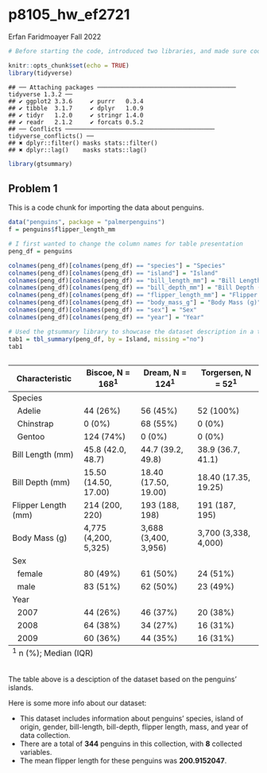 p8105_hw_ef2721
================
Erfan Faridmoayer
Fall 2022

``` r
# Before starting the code, introduced two libraries, and made sure code chuncks are visible.

knitr::opts_chunk$set(echo = TRUE)
library(tidyverse)
```

    ## ── Attaching packages ─────────────────────────────────────── tidyverse 1.3.2 ──
    ## ✔ ggplot2 3.3.6     ✔ purrr   0.3.4
    ## ✔ tibble  3.1.7     ✔ dplyr   1.0.9
    ## ✔ tidyr   1.2.0     ✔ stringr 1.4.0
    ## ✔ readr   2.1.2     ✔ forcats 0.5.2
    ## ── Conflicts ────────────────────────────────────────── tidyverse_conflicts() ──
    ## ✖ dplyr::filter() masks stats::filter()
    ## ✖ dplyr::lag()    masks stats::lag()

``` r
library(gtsummary)
```

## Problem 1

This is a code chunk for importing the data about penguins.

``` r
data("penguins", package = "palmerpenguins")
f = penguins$flipper_length_mm
```

``` r
# I first wanted to change the column names for table presentation
peng_df = penguins

colnames(peng_df)[colnames(peng_df) == "species"] = "Species"
colnames(peng_df)[colnames(peng_df) == "island"] = "Island"
colnames(peng_df)[colnames(peng_df) == "bill_length_mm"] = "Bill Length (mm)"
colnames(peng_df)[colnames(peng_df) == "bill_depth_mm"] = "Bill Depth (mm)"
colnames(peng_df)[colnames(peng_df) == "flipper_length_mm"] = "Flipper Length (mm)"
colnames(peng_df)[colnames(peng_df) == "body_mass_g"] = "Body Mass (g)"
colnames(peng_df)[colnames(peng_df) == "sex"] = "Sex"
colnames(peng_df)[colnames(peng_df) == "year"] = "Year"

# Used the gtsummary library to showcase the dataset description in a table, with statistical variables
tab1 = tbl_summary(peng_df, by = Island, missing ="no")
tab1
```

<div id="vuhrwuhvhb" style="overflow-x:auto;overflow-y:auto;width:auto;height:auto;">
<style>html {
  font-family: -apple-system, BlinkMacSystemFont, 'Segoe UI', Roboto, Oxygen, Ubuntu, Cantarell, 'Helvetica Neue', 'Fira Sans', 'Droid Sans', Arial, sans-serif;
}

#vuhrwuhvhb .gt_table {
  display: table;
  border-collapse: collapse;
  margin-left: auto;
  margin-right: auto;
  color: #333333;
  font-size: 16px;
  font-weight: normal;
  font-style: normal;
  background-color: #FFFFFF;
  width: auto;
  border-top-style: solid;
  border-top-width: 2px;
  border-top-color: #A8A8A8;
  border-right-style: none;
  border-right-width: 2px;
  border-right-color: #D3D3D3;
  border-bottom-style: solid;
  border-bottom-width: 2px;
  border-bottom-color: #A8A8A8;
  border-left-style: none;
  border-left-width: 2px;
  border-left-color: #D3D3D3;
}

#vuhrwuhvhb .gt_heading {
  background-color: #FFFFFF;
  text-align: center;
  border-bottom-color: #FFFFFF;
  border-left-style: none;
  border-left-width: 1px;
  border-left-color: #D3D3D3;
  border-right-style: none;
  border-right-width: 1px;
  border-right-color: #D3D3D3;
}

#vuhrwuhvhb .gt_title {
  color: #333333;
  font-size: 125%;
  font-weight: initial;
  padding-top: 4px;
  padding-bottom: 4px;
  padding-left: 5px;
  padding-right: 5px;
  border-bottom-color: #FFFFFF;
  border-bottom-width: 0;
}

#vuhrwuhvhb .gt_subtitle {
  color: #333333;
  font-size: 85%;
  font-weight: initial;
  padding-top: 0;
  padding-bottom: 6px;
  padding-left: 5px;
  padding-right: 5px;
  border-top-color: #FFFFFF;
  border-top-width: 0;
}

#vuhrwuhvhb .gt_bottom_border {
  border-bottom-style: solid;
  border-bottom-width: 2px;
  border-bottom-color: #D3D3D3;
}

#vuhrwuhvhb .gt_col_headings {
  border-top-style: solid;
  border-top-width: 2px;
  border-top-color: #D3D3D3;
  border-bottom-style: solid;
  border-bottom-width: 2px;
  border-bottom-color: #D3D3D3;
  border-left-style: none;
  border-left-width: 1px;
  border-left-color: #D3D3D3;
  border-right-style: none;
  border-right-width: 1px;
  border-right-color: #D3D3D3;
}

#vuhrwuhvhb .gt_col_heading {
  color: #333333;
  background-color: #FFFFFF;
  font-size: 100%;
  font-weight: normal;
  text-transform: inherit;
  border-left-style: none;
  border-left-width: 1px;
  border-left-color: #D3D3D3;
  border-right-style: none;
  border-right-width: 1px;
  border-right-color: #D3D3D3;
  vertical-align: bottom;
  padding-top: 5px;
  padding-bottom: 6px;
  padding-left: 5px;
  padding-right: 5px;
  overflow-x: hidden;
}

#vuhrwuhvhb .gt_column_spanner_outer {
  color: #333333;
  background-color: #FFFFFF;
  font-size: 100%;
  font-weight: normal;
  text-transform: inherit;
  padding-top: 0;
  padding-bottom: 0;
  padding-left: 4px;
  padding-right: 4px;
}

#vuhrwuhvhb .gt_column_spanner_outer:first-child {
  padding-left: 0;
}

#vuhrwuhvhb .gt_column_spanner_outer:last-child {
  padding-right: 0;
}

#vuhrwuhvhb .gt_column_spanner {
  border-bottom-style: solid;
  border-bottom-width: 2px;
  border-bottom-color: #D3D3D3;
  vertical-align: bottom;
  padding-top: 5px;
  padding-bottom: 5px;
  overflow-x: hidden;
  display: inline-block;
  width: 100%;
}

#vuhrwuhvhb .gt_group_heading {
  padding-top: 8px;
  padding-bottom: 8px;
  padding-left: 5px;
  padding-right: 5px;
  color: #333333;
  background-color: #FFFFFF;
  font-size: 100%;
  font-weight: initial;
  text-transform: inherit;
  border-top-style: solid;
  border-top-width: 2px;
  border-top-color: #D3D3D3;
  border-bottom-style: solid;
  border-bottom-width: 2px;
  border-bottom-color: #D3D3D3;
  border-left-style: none;
  border-left-width: 1px;
  border-left-color: #D3D3D3;
  border-right-style: none;
  border-right-width: 1px;
  border-right-color: #D3D3D3;
  vertical-align: middle;
}

#vuhrwuhvhb .gt_empty_group_heading {
  padding: 0.5px;
  color: #333333;
  background-color: #FFFFFF;
  font-size: 100%;
  font-weight: initial;
  border-top-style: solid;
  border-top-width: 2px;
  border-top-color: #D3D3D3;
  border-bottom-style: solid;
  border-bottom-width: 2px;
  border-bottom-color: #D3D3D3;
  vertical-align: middle;
}

#vuhrwuhvhb .gt_from_md > :first-child {
  margin-top: 0;
}

#vuhrwuhvhb .gt_from_md > :last-child {
  margin-bottom: 0;
}

#vuhrwuhvhb .gt_row {
  padding-top: 8px;
  padding-bottom: 8px;
  padding-left: 5px;
  padding-right: 5px;
  margin: 10px;
  border-top-style: solid;
  border-top-width: 1px;
  border-top-color: #D3D3D3;
  border-left-style: none;
  border-left-width: 1px;
  border-left-color: #D3D3D3;
  border-right-style: none;
  border-right-width: 1px;
  border-right-color: #D3D3D3;
  vertical-align: middle;
  overflow-x: hidden;
}

#vuhrwuhvhb .gt_stub {
  color: #333333;
  background-color: #FFFFFF;
  font-size: 100%;
  font-weight: initial;
  text-transform: inherit;
  border-right-style: solid;
  border-right-width: 2px;
  border-right-color: #D3D3D3;
  padding-left: 5px;
  padding-right: 5px;
}

#vuhrwuhvhb .gt_stub_row_group {
  color: #333333;
  background-color: #FFFFFF;
  font-size: 100%;
  font-weight: initial;
  text-transform: inherit;
  border-right-style: solid;
  border-right-width: 2px;
  border-right-color: #D3D3D3;
  padding-left: 5px;
  padding-right: 5px;
  vertical-align: top;
}

#vuhrwuhvhb .gt_row_group_first td {
  border-top-width: 2px;
}

#vuhrwuhvhb .gt_summary_row {
  color: #333333;
  background-color: #FFFFFF;
  text-transform: inherit;
  padding-top: 8px;
  padding-bottom: 8px;
  padding-left: 5px;
  padding-right: 5px;
}

#vuhrwuhvhb .gt_first_summary_row {
  border-top-style: solid;
  border-top-color: #D3D3D3;
}

#vuhrwuhvhb .gt_first_summary_row.thick {
  border-top-width: 2px;
}

#vuhrwuhvhb .gt_last_summary_row {
  padding-top: 8px;
  padding-bottom: 8px;
  padding-left: 5px;
  padding-right: 5px;
  border-bottom-style: solid;
  border-bottom-width: 2px;
  border-bottom-color: #D3D3D3;
}

#vuhrwuhvhb .gt_grand_summary_row {
  color: #333333;
  background-color: #FFFFFF;
  text-transform: inherit;
  padding-top: 8px;
  padding-bottom: 8px;
  padding-left: 5px;
  padding-right: 5px;
}

#vuhrwuhvhb .gt_first_grand_summary_row {
  padding-top: 8px;
  padding-bottom: 8px;
  padding-left: 5px;
  padding-right: 5px;
  border-top-style: double;
  border-top-width: 6px;
  border-top-color: #D3D3D3;
}

#vuhrwuhvhb .gt_striped {
  background-color: rgba(128, 128, 128, 0.05);
}

#vuhrwuhvhb .gt_table_body {
  border-top-style: solid;
  border-top-width: 2px;
  border-top-color: #D3D3D3;
  border-bottom-style: solid;
  border-bottom-width: 2px;
  border-bottom-color: #D3D3D3;
}

#vuhrwuhvhb .gt_footnotes {
  color: #333333;
  background-color: #FFFFFF;
  border-bottom-style: none;
  border-bottom-width: 2px;
  border-bottom-color: #D3D3D3;
  border-left-style: none;
  border-left-width: 2px;
  border-left-color: #D3D3D3;
  border-right-style: none;
  border-right-width: 2px;
  border-right-color: #D3D3D3;
}

#vuhrwuhvhb .gt_footnote {
  margin: 0px;
  font-size: 90%;
  padding-left: 4px;
  padding-right: 4px;
  padding-left: 5px;
  padding-right: 5px;
}

#vuhrwuhvhb .gt_sourcenotes {
  color: #333333;
  background-color: #FFFFFF;
  border-bottom-style: none;
  border-bottom-width: 2px;
  border-bottom-color: #D3D3D3;
  border-left-style: none;
  border-left-width: 2px;
  border-left-color: #D3D3D3;
  border-right-style: none;
  border-right-width: 2px;
  border-right-color: #D3D3D3;
}

#vuhrwuhvhb .gt_sourcenote {
  font-size: 90%;
  padding-top: 4px;
  padding-bottom: 4px;
  padding-left: 5px;
  padding-right: 5px;
}

#vuhrwuhvhb .gt_left {
  text-align: left;
}

#vuhrwuhvhb .gt_center {
  text-align: center;
}

#vuhrwuhvhb .gt_right {
  text-align: right;
  font-variant-numeric: tabular-nums;
}

#vuhrwuhvhb .gt_font_normal {
  font-weight: normal;
}

#vuhrwuhvhb .gt_font_bold {
  font-weight: bold;
}

#vuhrwuhvhb .gt_font_italic {
  font-style: italic;
}

#vuhrwuhvhb .gt_super {
  font-size: 65%;
}

#vuhrwuhvhb .gt_footnote_marks {
  font-style: italic;
  font-weight: normal;
  font-size: 75%;
  vertical-align: 0.4em;
}

#vuhrwuhvhb .gt_asterisk {
  font-size: 100%;
  vertical-align: 0;
}

#vuhrwuhvhb .gt_indent_1 {
  text-indent: 5px;
}

#vuhrwuhvhb .gt_indent_2 {
  text-indent: 10px;
}

#vuhrwuhvhb .gt_indent_3 {
  text-indent: 15px;
}

#vuhrwuhvhb .gt_indent_4 {
  text-indent: 20px;
}

#vuhrwuhvhb .gt_indent_5 {
  text-indent: 25px;
}
</style>
<table class="gt_table">
  
  <thead class="gt_col_headings">
    <tr>
      <th class="gt_col_heading gt_columns_bottom_border gt_left" rowspan="1" colspan="1" scope="col"><strong>Characteristic</strong></th>
      <th class="gt_col_heading gt_columns_bottom_border gt_center" rowspan="1" colspan="1" scope="col"><strong>Biscoe</strong>, N = 168<sup class="gt_footnote_marks">1</sup></th>
      <th class="gt_col_heading gt_columns_bottom_border gt_center" rowspan="1" colspan="1" scope="col"><strong>Dream</strong>, N = 124<sup class="gt_footnote_marks">1</sup></th>
      <th class="gt_col_heading gt_columns_bottom_border gt_center" rowspan="1" colspan="1" scope="col"><strong>Torgersen</strong>, N = 52<sup class="gt_footnote_marks">1</sup></th>
    </tr>
  </thead>
  <tbody class="gt_table_body">
    <tr><td class="gt_row gt_left">Species</td>
<td class="gt_row gt_center"></td>
<td class="gt_row gt_center"></td>
<td class="gt_row gt_center"></td></tr>
    <tr><td class="gt_row gt_left" style="text-align: left; text-indent: 10px;">Adelie</td>
<td class="gt_row gt_center">44 (26%)</td>
<td class="gt_row gt_center">56 (45%)</td>
<td class="gt_row gt_center">52 (100%)</td></tr>
    <tr><td class="gt_row gt_left" style="text-align: left; text-indent: 10px;">Chinstrap</td>
<td class="gt_row gt_center">0 (0%)</td>
<td class="gt_row gt_center">68 (55%)</td>
<td class="gt_row gt_center">0 (0%)</td></tr>
    <tr><td class="gt_row gt_left" style="text-align: left; text-indent: 10px;">Gentoo</td>
<td class="gt_row gt_center">124 (74%)</td>
<td class="gt_row gt_center">0 (0%)</td>
<td class="gt_row gt_center">0 (0%)</td></tr>
    <tr><td class="gt_row gt_left">Bill Length (mm)</td>
<td class="gt_row gt_center">45.8 (42.0, 48.7)</td>
<td class="gt_row gt_center">44.7 (39.2, 49.8)</td>
<td class="gt_row gt_center">38.9 (36.7, 41.1)</td></tr>
    <tr><td class="gt_row gt_left">Bill Depth (mm)</td>
<td class="gt_row gt_center">15.50 (14.50, 17.00)</td>
<td class="gt_row gt_center">18.40 (17.50, 19.00)</td>
<td class="gt_row gt_center">18.40 (17.35, 19.25)</td></tr>
    <tr><td class="gt_row gt_left">Flipper Length (mm)</td>
<td class="gt_row gt_center">214 (200, 220)</td>
<td class="gt_row gt_center">193 (188, 198)</td>
<td class="gt_row gt_center">191 (187, 195)</td></tr>
    <tr><td class="gt_row gt_left">Body Mass (g)</td>
<td class="gt_row gt_center">4,775 (4,200, 5,325)</td>
<td class="gt_row gt_center">3,688 (3,400, 3,956)</td>
<td class="gt_row gt_center">3,700 (3,338, 4,000)</td></tr>
    <tr><td class="gt_row gt_left">Sex</td>
<td class="gt_row gt_center"></td>
<td class="gt_row gt_center"></td>
<td class="gt_row gt_center"></td></tr>
    <tr><td class="gt_row gt_left" style="text-align: left; text-indent: 10px;">female</td>
<td class="gt_row gt_center">80 (49%)</td>
<td class="gt_row gt_center">61 (50%)</td>
<td class="gt_row gt_center">24 (51%)</td></tr>
    <tr><td class="gt_row gt_left" style="text-align: left; text-indent: 10px;">male</td>
<td class="gt_row gt_center">83 (51%)</td>
<td class="gt_row gt_center">62 (50%)</td>
<td class="gt_row gt_center">23 (49%)</td></tr>
    <tr><td class="gt_row gt_left">Year</td>
<td class="gt_row gt_center"></td>
<td class="gt_row gt_center"></td>
<td class="gt_row gt_center"></td></tr>
    <tr><td class="gt_row gt_left" style="text-align: left; text-indent: 10px;">2007</td>
<td class="gt_row gt_center">44 (26%)</td>
<td class="gt_row gt_center">46 (37%)</td>
<td class="gt_row gt_center">20 (38%)</td></tr>
    <tr><td class="gt_row gt_left" style="text-align: left; text-indent: 10px;">2008</td>
<td class="gt_row gt_center">64 (38%)</td>
<td class="gt_row gt_center">34 (27%)</td>
<td class="gt_row gt_center">16 (31%)</td></tr>
    <tr><td class="gt_row gt_left" style="text-align: left; text-indent: 10px;">2009</td>
<td class="gt_row gt_center">60 (36%)</td>
<td class="gt_row gt_center">44 (35%)</td>
<td class="gt_row gt_center">16 (31%)</td></tr>
  </tbody>
  
  <tfoot class="gt_footnotes">
    <tr>
      <td class="gt_footnote" colspan="4"><sup class="gt_footnote_marks">1</sup> n (%); Median (IQR)</td>
    </tr>
  </tfoot>
</table>
</div>

The table above is a desciption of the dataset based on the penguins’
islands.

Here is some more info about our dataset:

-   This dataset includes information about penguins’ species, island of
    origin, gender, bill-length, bill-depth, flipper length, mass, and
    year of data collection.
-   There are a total of **344** penguins in this collection, with **8**
    collected variables.
-   The mean flipper length for these penguins was **200.9152047**.
